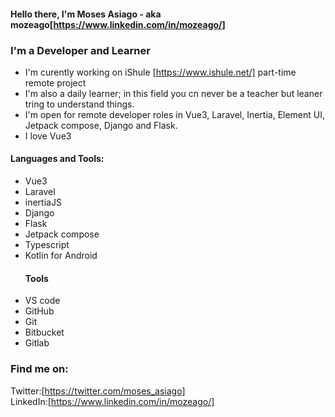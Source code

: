 #### Hello there, I'm Moses Asiago - aka mozeago[https://www.linkedin.com/in/mozeago/]  

### I'm a Developer and Learner  

- I'm curently working on iShule [https://www.ishule.net/] part-time remote project  
- I'm also a daily learner; in this field you cn never be a teacher but  leaner tring to understand things.  
- I'm open for remote developer roles in Vue3, Laravel, Inertia, Element UI, Jetpack compose, Django and Flask.  
- I love Vue3  


#### Languages and Tools:  
- Vue3
- Laravel
- inertiaJS
- Django
- Flask
- Jetpack compose
- Typescript
- Kotlin for Android
  ####  Tools
- VS code
- GitHub
- Git
- Bitbucket
- Gitlab
  
### Find me on:
Twitter:[https://twitter.com/moses_asiago]  
LinkedIn:[https://www.linkedin.com/in/mozeago/]

